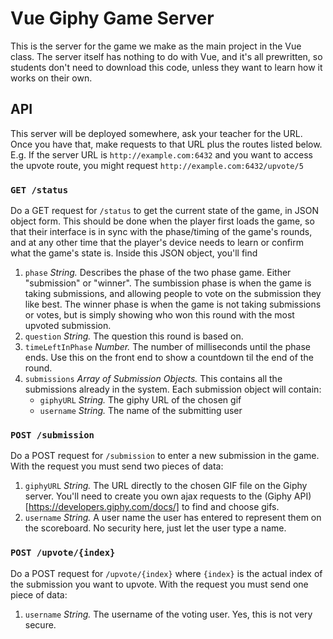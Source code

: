 # Vue Giphy Game Server

This is the server for the game we make as the main project in the Vue class. The server itself has nothing to
do with Vue, and it's all prewritten, so students don't need to download this code, unless they want to learn how
it works on their own.

## API
This server will be deployed somewhere, ask your teacher for the URL. Once you have that, make requests to that URL plus the routes listed below. E.g. If the server URL is `http://example.com:6432` and you want to access the upvote route, you might request `http://example.com:6432/upvote/5`

### `GET /status`
Do a GET request for `/status` to get the current state of the game, in JSON object form. This should be done when the player first loads the game, so that their interface is in sync with the phase/timing of the game's rounds, and at any other time that the player's device needs to learn or confirm what the game's state is. Inside this JSON object, you'll find
1. `phase` *String.* Describes the phase of the two phase game. Either "submission" or "winner". The sumbission phase is when the game is taking submissions, and allowing people to vote on the submission they like best. The winner phase is when the game is not taking submissions or votes, but is simply showing who won this round with the most upvoted submission.
2. `question` *String.* The question this round is based on.
3. `timeLeftInPhase` *Number.* The number of milliseconds until the phase ends. Use this on the front end to show a countdown til the end of the round.
4. `submissions` *Array of Submission Objects.* This contains all the submissions already in the system. Each submission object will contain:
   - `giphyURL` *String.* The giphy URL of the chosen gif
   - `username` *String.* The name of the submitting user

### `POST /submission`
Do a POST request for `/submission` to enter a new submission in the game. With the request you must send two pieces of data:
1. `giphyURL` *String.* The URL directly to the chosen GIF file on the Giphy server. You'll need to create you own ajax requests to the (Giphy API)[https://developers.giphy.com/docs/] to find and choose gifs.
2. `username` *String.* A user name the user has entered to represent them on the scoreboard. No security here, just let the user type a name.

### `POST /upvote/{index}`
Do a POST request for `/upvote/{index}` where `{index}` is the actual index of the submission you want to upvote. With the request you must send one piece of data:
1. `username` *String.* The username of the voting user. Yes, this is not very secure. 
